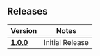 ## Releases

| Version                                                      | Notes           |
| ------------------------------------------------------------ | --------------- |
| [**1.0.0**](https://github.com/rtfeldman/elm-css/tree/1.0.0) | Initial Release |

